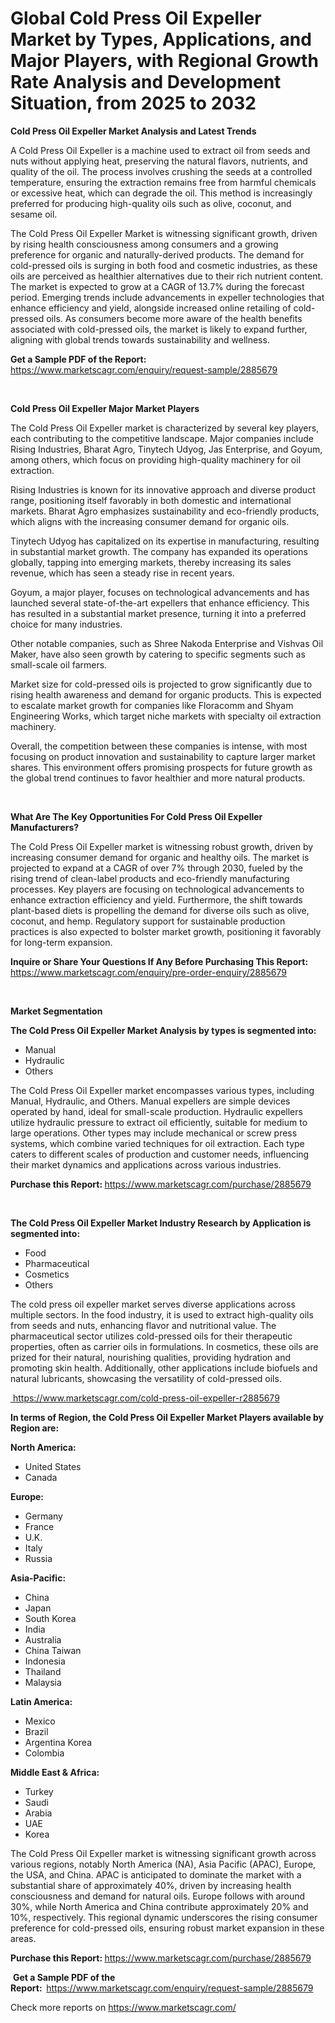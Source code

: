 <p><h1>Global Cold Press Oil Expeller Market by Types, Applications, and Major Players, with Regional Growth Rate Analysis and Development Situation, from 2025 to 2032</h1></p><p><strong>Cold Press Oil Expeller Market Analysis and Latest Trends</strong></p>
<p><p>A Cold Press Oil Expeller is a machine used to extract oil from seeds and nuts without applying heat, preserving the natural flavors, nutrients, and quality of the oil. The process involves crushing the seeds at a controlled temperature, ensuring the extraction remains free from harmful chemicals or excessive heat, which can degrade the oil. This method is increasingly preferred for producing high-quality oils such as olive, coconut, and sesame oil.</p><p>The Cold Press Oil Expeller Market is witnessing significant growth, driven by rising health consciousness among consumers and a growing preference for organic and naturally-derived products. The demand for cold-pressed oils is surging in both food and cosmetic industries, as these oils are perceived as healthier alternatives due to their rich nutrient content. The market is expected to grow at a CAGR of 13.7% during the forecast period. Emerging trends include advancements in expeller technologies that enhance efficiency and yield, alongside increased online retailing of cold-pressed oils. As consumers become more aware of the health benefits associated with cold-pressed oils, the market is likely to expand further, aligning with global trends towards sustainability and wellness.</p></p>
<p><strong>Get a Sample PDF of the Report:&nbsp;</strong> <a href="https://www.marketscagr.com/enquiry/request-sample/2885679?utm_campaign=3351&utm_medium=2&utm_source=Github&utm_content=ia&utm_term=13032025&utm_id=cold-press-oil-expeller">https://www.marketscagr.com/enquiry/request-sample/2885679</a></p>
<p>&nbsp;</p>
<p><strong>Cold Press Oil Expeller Major Market Players</strong></p>
<p><p>The Cold Press Oil Expeller market is characterized by several key players, each contributing to the competitive landscape. Major companies include Rising Industries, Bharat Agro, Tinytech Udyog, Jas Enterprise, and Goyum, among others, which focus on providing high-quality machinery for oil extraction. </p><p>Rising Industries is known for its innovative approach and diverse product range, positioning itself favorably in both domestic and international markets. Bharat Agro emphasizes sustainability and eco-friendly products, which aligns with the increasing consumer demand for organic oils.</p><p>Tinytech Udyog has capitalized on its expertise in manufacturing, resulting in substantial market growth. The company has expanded its operations globally, tapping into emerging markets, thereby increasing its sales revenue, which has seen a steady rise in recent years.</p><p>Goyum, a major player, focuses on technological advancements and has launched several state-of-the-art expellers that enhance efficiency. This has resulted in a substantial market presence, turning it into a preferred choice for many industries.</p><p>Other notable companies, such as Shree Nakoda Enterprise and Vishvas Oil Maker, have also seen growth by catering to specific segments such as small-scale oil farmers.</p><p>Market size for cold-pressed oils is projected to grow significantly due to rising health awareness and demand for organic products. This is expected to escalate market growth for companies like Floracomm and Shyam Engineering Works, which target niche markets with specialty oil extraction machinery.</p><p>Overall, the competition between these companies is intense, with most focusing on product innovation and sustainability to capture larger market shares. This environment offers promising prospects for future growth as the global trend continues to favor healthier and more natural products.</p></p>
<p>&nbsp;</p>
<p><strong>What Are The Key Opportunities For Cold Press Oil Expeller Manufacturers?</strong></p>
<p><p>The Cold Press Oil Expeller market is witnessing robust growth, driven by increasing consumer demand for organic and healthy oils. The market is projected to expand at a CAGR of over 7% through 2030, fueled by the rising trend of clean-label products and eco-friendly manufacturing processes. Key players are focusing on technological advancements to enhance extraction efficiency and yield. Furthermore, the shift towards plant-based diets is propelling the demand for diverse oils such as olive, coconut, and hemp. Regulatory support for sustainable production practices is also expected to bolster market growth, positioning it favorably for long-term expansion.</p></p>
<p><strong>Inquire or Share Your Questions If Any Before Purchasing This Report:</strong> <a href="https://www.marketscagr.com/enquiry/pre-order-enquiry/2885679?utm_campaign=3351&utm_medium=2&utm_source=Github&utm_content=ia&utm_term=13032025&utm_id=cold-press-oil-expeller">https://www.marketscagr.com/enquiry/pre-order-enquiry/2885679</a></p>
<p>&nbsp;</p>
<p><strong>Market Segmentation</strong></p>
<p><strong>The Cold Press Oil Expeller Market Analysis by types is segmented into:</strong></p>
<p><ul><li>Manual</li><li>Hydraulic</li><li>Others</li></ul></p>
<p><p>The Cold Press Oil Expeller market encompasses various types, including Manual, Hydraulic, and Others. Manual expellers are simple devices operated by hand, ideal for small-scale production. Hydraulic expellers utilize hydraulic pressure to extract oil efficiently, suitable for medium to large operations. Other types may include mechanical or screw press systems, which combine varied techniques for oil extraction. Each type caters to different scales of production and customer needs, influencing their market dynamics and applications across various industries.</p></p>
<p><strong>Purchase this Report:&nbsp;</strong><a href="https://www.marketscagr.com/purchase/2885679?utm_campaign=3351&utm_medium=2&utm_source=Github&utm_content=ia&utm_term=13032025&utm_id=cold-press-oil-expeller">https://www.marketscagr.com/purchase/2885679</a></p>
<p>&nbsp;</p>
<p><strong>The Cold Press Oil Expeller Market Industry Research by Application is segmented into:</strong></p>
<p><ul><li>Food</li><li>Pharmaceutical</li><li>Cosmetics</li><li>Others</li></ul></p>
<p><p>The cold press oil expeller market serves diverse applications across multiple sectors. In the food industry, it is used to extract high-quality oils from seeds and nuts, enhancing flavor and nutritional value. The pharmaceutical sector utilizes cold-pressed oils for their therapeutic properties, often as carrier oils in formulations. In cosmetics, these oils are prized for their natural, nourishing qualities, providing hydration and promoting skin health. Additionally, other applications include biofuels and natural lubricants, showcasing the versatility of cold-pressed oils.</p></p>
<p><a href="https://www.marketscagr.com/cold-press-oil-expeller-r2885679?utm_campaign=3351&utm_medium=2&utm_source=Github&utm_content=ia&utm_term=13032025&utm_id=cold-press-oil-expeller">&nbsp;https://www.marketscagr.com/cold-press-oil-expeller-r2885679</a></p>
<p><strong>In terms of Region, the Cold Press Oil Expeller Market Players available by Region are:</strong></p>
<p>
    <p> <strong> North America: </strong>
        <ul>
            <li>United States</li>
            <li>Canada</li>
        </ul>
        </p> 
    <p> <strong> Europe: </strong>
        <ul>
            <li>Germany</li>
            <li>France</li>
            <li>U.K.</li>
            <li>Italy</li>
            <li>Russia</li>
        </ul>
        </p> 
    <p> <strong> Asia-Pacific: </strong>
        <ul>
            <li>China</li>
            <li>Japan</li>
            <li>South Korea</li>
            <li>India</li>
            <li>Australia</li>
            <li>China Taiwan</li>
            <li>Indonesia</li>
            <li>Thailand</li>
            <li>Malaysia</li>
        </ul>
        </p> 
    <p> <strong> Latin America: </strong>
        <ul>
            <li>Mexico</li>
            <li>Brazil</li>
            <li>Argentina Korea</li>
            <li>Colombia</li>
        </ul>
        </p> 
    <p> <strong> Middle East & Africa: </strong>
        <ul>
            <li>Turkey</li>
            <li>Saudi</li>
            <li>Arabia</li>
            <li>UAE</li>
            <li>Korea</li>
        </ul>
    </p>
    </p>
<p><p>The Cold Press Oil Expeller market is witnessing significant growth across various regions, notably North America (NA), Asia Pacific (APAC), Europe, the USA, and China. APAC is anticipated to dominate the market with a substantial share of approximately 40%, driven by increasing health consciousness and demand for natural oils. Europe follows with around 30%, while North America and China contribute approximately 20% and 10%, respectively. This regional dynamic underscores the rising consumer preference for cold-pressed oils, ensuring robust market expansion in these areas.</p></p>
<p><strong>Purchase this Report: </strong><a href="https://www.marketscagr.com/purchase/2885679?utm_campaign=3351&utm_medium=2&utm_source=Github&utm_content=ia&utm_term=13032025&utm_id=cold-press-oil-expeller">https://www.marketscagr.com/purchase/2885679</a></p>
<p>&nbsp;<strong>Get a Sample PDF of the Report:&nbsp;&nbsp;</strong><a href="https://www.marketscagr.com/enquiry/request-sample/2885679?utm_campaign=3351&utm_medium=2&utm_source=Github&utm_content=ia&utm_term=13032025&utm_id=cold-press-oil-expeller">https://www.marketscagr.com/enquiry/request-sample/2885679</a></p>
<p><strong></strong></p>
<p>Check more reports on <a href="https://www.marketscagr.com/?utm_campaign=3351&utm_medium=2&utm_source=Github&utm_content=ia&utm_term=13032025&utm_id=cold-press-oil-expeller">https://www.marketscagr.com/</a></p>